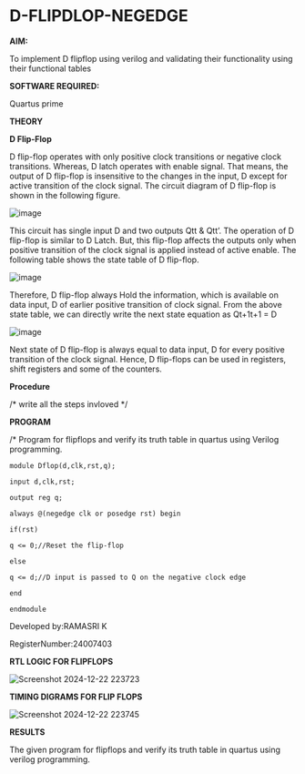 # D-FLIPDLOP-NEGEDGE

**AIM:**

To implement  D flipflop using verilog and validating their functionality using their functional tables

**SOFTWARE REQUIRED:**

Quartus prime

**THEORY**

**D Flip-Flop**

D flip-flop operates with only positive clock transitions or negative clock transitions. Whereas, D latch operates with enable signal. That means, the output of D flip-flop is insensitive to the changes in the input, D except for active transition of the clock signal. The circuit diagram of D flip-flop is shown in the following figure.

![image](https://github.com/naavaneetha/D-FLIPDLOP-NEGEDGE/assets/154305477/48c81fe8-bc3f-40e7-95e2-519fc155ad51)

This circuit has single input D and two outputs Qtt & Qtt’. The operation of D flip-flop is similar to D Latch. But, this flip-flop affects the outputs only when positive transition of the clock signal is applied instead of active enable. The following table shows the state table of D flip-flop.

![image](https://github.com/naavaneetha/D-FLIPDLOP-NEGEDGE/assets/154305477/e5f3fda7-68ec-4a3a-a0a4-cf6f9cc4ab55)

Therefore, D flip-flop always Hold the information, which is available on data input, D of earlier positive transition of clock signal. From the above state table, we can directly write the next state equation as Qt+1t+1 = D

![image](https://github.com/naavaneetha/D-FLIPDLOP-NEGEDGE/assets/154305477/8592c0d8-2917-4142-91b9-d6c30dd891d2)

Next state of D flip-flop is always equal to data input, D for every positive transition of the clock signal. Hence, D flip-flops can be used in registers, shift registers and some of the counters.

**Procedure**

/* write all the steps invloved */

**PROGRAM**

/* Program for flipflops and verify its truth table in quartus using Verilog programming.

```
module Dflop(d,clk,rst,q);

input d,clk,rst;

output reg q;

always @(negedge clk or posedge rst) begin

if(rst)

q <= 0;//Reset the flip-flop

else

q <= d;//D input is passed to Q on the negative clock edge

end

endmodule
```

Developed by:RAMASRI K

RegisterNumber:24007403


**RTL LOGIC FOR FLIPFLOPS**

![Screenshot 2024-12-22 223723](https://github.com/user-attachments/assets/64b6fdc4-ab6d-4ca2-8386-4e83c49bad51)


**TIMING DIGRAMS FOR FLIP FLOPS**

![Screenshot 2024-12-22 223745](https://github.com/user-attachments/assets/3e6990ad-85fb-460e-bff6-908bdbc05292)

**RESULTS**

The given program for flipflops and verify its truth table in quartus using verilog programming.
